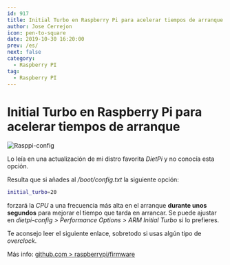 ```yaml
---
id: 917
title: Initial Turbo en Raspberry Pi para acelerar tiempos de arranque
author: Jose Cerrejon
icon: pen-to-square
date: 2019-10-30 16:20:00
prev: /es/
next: false
category:
  - Raspberry PI
tag:
  - Raspberry PI
---
```


# Initial Turbo en Raspberry Pi para acelerar tiempos de arranque

![Rasppi-config](/images/2019/10/raspi-config.png)

Lo leía en una actualización de mi distro favorita *DietPi* y no conocía esta opción.

Resulta que si añades al */boot/config.txt* la siguiente opción:

```bash
initial_turbo=20
```

forzará la *CPU* a una frecuencia más alta en el arranque **durante unos segundos** para mejorar el tiempo que tarda en arrancar. Se puede ajustar en *dietpi-config > Performance Options > ARM Initial Turbo* si lo prefieres.

Te aconsejo leer el siguiente enlace, sobretodo si usas algún tipo de *overclock*.

Más info: [github.com > raspberrypi/firmware](https://github.com/raspberrypi/firmware/issues/1005)